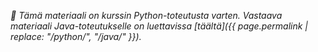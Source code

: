 _🐍 Tämä materiaali on kurssin Python-toteutusta varten. Vastaava materiaali Java-toteutukselle on luettavissa [täältä]({{ page.permalink | replace: "/python/", "/java/" }})._
